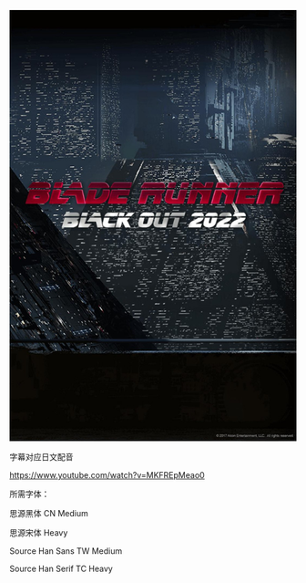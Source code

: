 ![](key_visual.jpg)

字幕对应日文配音

https://www.youtube.com/watch?v=MKFREpMeao0

所需字体：

思源黑体 CN Medium

思源宋体 Heavy

Source Han Sans TW Medium

Source Han Serif TC Heavy
